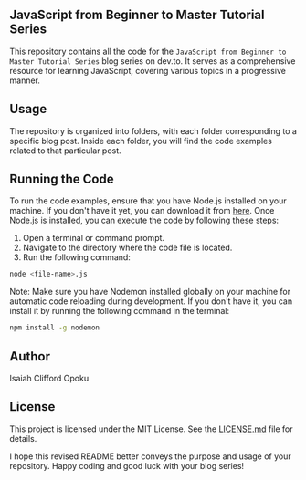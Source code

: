 ## JavaScript from Beginner to Master Tutorial Series

This repository contains all the code for the `JavaScript from Beginner to Master Tutorial Series`  blog series on dev.to. It serves as a comprehensive resource for learning JavaScript, covering various topics in a progressive manner.

## Usage

The repository is organized into folders, with each folder corresponding to a specific blog post. Inside each folder, you will find the code examples related to that particular post.

## Running the Code

To run the code examples, ensure that you have Node.js installed on your machine. If you don't have it yet, you can download it from [here](https://nodejs.org/en/). Once Node.js is installed, you can execute the code by following these steps:

1. Open a terminal or command prompt.
2. Navigate to the directory where the code file is located.
3. Run the following command:

```bash
node <file-name>.js
```

Note: Make sure you have Nodemon installed globally on your machine for automatic code reloading during development. If you don't have it, you can install it by running the following command in the terminal:

```bash
npm install -g nodemon
```

## Author

Isaiah Clifford Opoku

## License

This project is licensed under the MIT License. See the [LICENSE.md](LICENSE.md) file for details.

I hope this revised README better conveys the purpose and usage of your repository. Happy coding and good luck with your blog series!